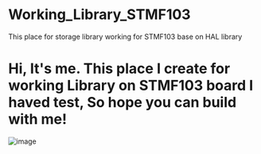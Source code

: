 # Working_Library_STMF103
This place for storage library working for STMF103 base on HAL library
# Hi, It's me. This place I create for working Library on STMF103 board I haved test, So hope you can build with me!

![image](https://user-images.githubusercontent.com/23720583/47962093-acbb7180-e049-11e8-972c-ece09088bb08.png)
